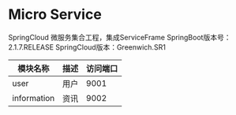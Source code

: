 # Micro Service
SpringCloud 微服务集合工程，集成ServiceFrame
SpringBoot版本号：2.1.7.RELEASE
SpringCloud版本：Greenwich.SR1

模块名称 | 描述 |  访问端口  
-|-|-
user | 用户 | 9001 |
information | 资讯 | 9002 |